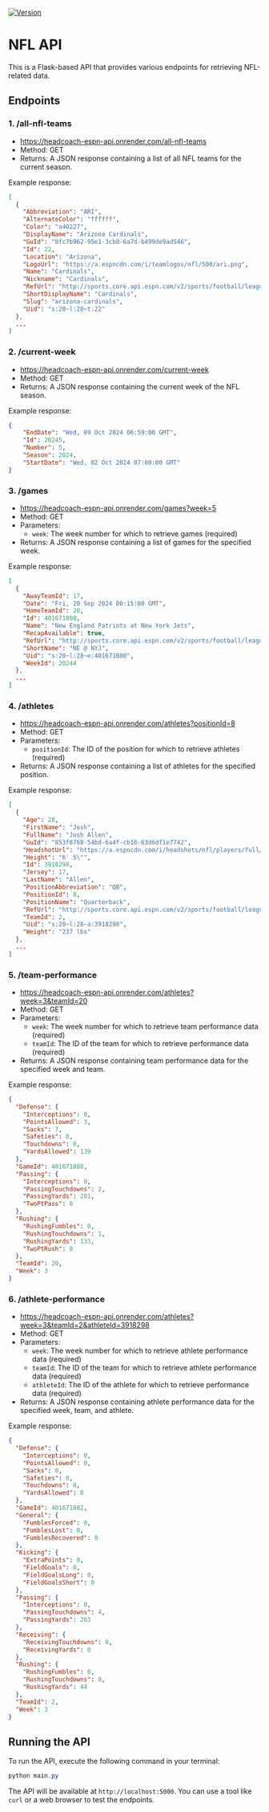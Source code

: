 [![Version](https://img.shields.io/badge/version-v1.0.0-blue)](https://github.com/moritzpossecker/headcoach-espn-api/releases/tag/v1.0.0) 
# NFL API

This is a Flask-based API that provides various endpoints for retrieving NFL-related data.

## Endpoints

### 1. /all-nfl-teams

* https://headcoach-espn-api.onrender.com/all-nfl-teams
* Method: GET
* Returns: A JSON response containing a list of all NFL teams for the current season.

Example response:

```json
[
  {
    "Abbreviation": "ARI",
    "AlternateColor": "ffffff",
    "Color": "a40227",
    "DisplayName": "Arizona Cardinals",
    "GuId": "8fc7b962-95e1-3cb8-6a7d-b499de9ad546",
    "Id": 22,
    "Location": "Arizona",
    "LogoUrl": "https://a.espncdn.com/i/teamlogos/nfl/500/ari.png",
    "Name": "Cardinals",
    "Nickname": "Cardinals",
    "RefUrl": "http://sports.core.api.espn.com/v2/sports/football/leagues/nfl/seasons/2024/teams/22?lang=en&region=us",
    "ShortDisplayName": "Cardinals",
    "Slug": "arizona-cardinals",
    "Uid": "s:20~l:28~t:22"
  },
  ...
]
```

### 2. /current-week

* https://headcoach-espn-api.onrender.com/current-week
* Method: GET
* Returns: A JSON response containing the current week of the NFL season.

Example response:

```json
{
    "EndDate": "Wed, 09 Oct 2024 06:59:00 GMT",
    "Id": 20245,
    "Number": 5,
    "Season": 2024,
    "StartDate": "Wed, 02 Oct 2024 07:00:00 GMT"
}
```

### 3. /games

* https://headcoach-espn-api.onrender.com/games?week=5
* Method: GET
* Parameters:
    * `week`: The week number for which to retrieve games (required)
* Returns: A JSON response containing a list of games for the specified week.

Example response:

```json
[
  {
    "AwayTeamId": 17,
    "Date": "Fri, 20 Sep 2024 00:15:00 GMT",
    "HomeTeamId": 20,
    "Id": 401671808,
    "Name": "New England Patriots at New York Jets",
    "RecapAvailable": true,
    "RefUrl": "http://sports.core.api.espn.com/v2/sports/football/leagues/nfl/events/401671808?lang=en&region=us",
    "ShortName": "NE @ NYJ",
    "Uid": "s:20~l:28~e:401671808",
    "WeekId": 20244
  },
  ...
]
```

### 4. /athletes

* https://headcoach-espn-api.onrender.com/athletes?positionId=8
* Method: GET
* Parameters:
    * `positionId`: The ID of the position for which to retrieve athletes (required)
* Returns: A JSON response containing a list of athletes for the specified position.

Example response:

```json
[
  {
    "Age": 28,
    "FirstName": "Josh",
    "FullName": "Josh Allen",
    "GuId": "853f8768-54bd-6a4f-cb10-63d6df1e7742",
    "HeadshotUrl": "https://a.espncdn.com/i/headshots/nfl/players/full/3918298.png",
    "Height": "6' 5\"",
    "Id": 3918298,
    "Jersey": 17,
    "LastName": "Allen",
    "PositionAbbreviation": "QB",
    "PositionId": 8,
    "PositionName": "Quarterback",
    "RefUrl": "http://sports.core.api.espn.com/v2/sports/football/leagues/nfl/seasons/2024/athletes/3918298?lang=en&region=us",
    "TeamId": 2,
    "Uid": "s:20~l:28~a:3918298",
    "Weight": "237 lbs"
  },
  ...
]
```

### 5. /team-performance

* https://headcoach-espn-api.onrender.com/athletes?week=3&teamId=20
* Method: GET
* Parameters:
    * `week`: The week number for which to retrieve team performance data (required)
    * `teamId`: The ID of the team for which to retrieve performance data (required)
* Returns: A JSON response containing team performance data for the specified week and team.

Example response:

```json
{
  "Defense": {
    "Interceptions": 0,
    "PointsAllowed": 3,
    "Sacks": 7,
    "Safeties": 0,
    "Touchdowns": 0,
    "YardsAllowed": 139
  },
  "GameId": 401671808,
  "Passing": {
    "Interceptions": 0,
    "PassingTouchdowns": 2,
    "PassingYards": 281,
    "TwoPtPass": 0
  },
  "Rushing": {
    "RushingFumbles": 0,
    "RushingTouchdowns": 1,
    "RushingYards": 133,
    "TwoPtRush": 0
  },
  "TeamId": 20,
  "Week": 3
}
```

### 6. /athlete-performance

* https://headcoach-espn-api.onrender.com/athletes?week=3&teamId=2&athleteId=3918298
* Method: GET
* Parameters:
    * `week`: The week number for which to retrieve athlete performance data (required)
    * `teamId`: The ID of the team for which to retrieve athlete performance data (required)
    * `athleteId`: The ID of the athlete for which to retrieve performance data (required)
* Returns: A JSON response containing athlete performance data for the specified week, team, and athlete.

Example response:

```json
{
  "Defense": {
    "Interceptions": 0,
    "PointsAllowed": 0,
    "Sacks": 0,
    "Safeties": 0,
    "Touchdowns": 0,
    "YardsAllowed": 0
  },
  "GameId": 401671682,
  "General": {
    "FumblesForced": 0,
    "FumblesLost": 0,
    "FumblesRecovered": 0
  },
  "Kicking": {
    "ExtraPoints": 0,
    "FieldGoals": 0,
    "FieldGoalsLong": 0,
    "FieldGoalsShort": 0
  },
  "Passing": {
    "Interceptions": 0,
    "PassingTouchdowns": 4,
    "PassingYards": 263
  },
  "Receiving": {
    "ReceivingTouchdowns": 0,
    "ReceivingYards": 0
  },
  "Rushing": {
    "RushingFumbles": 0,
    "RushingTouchdowns": 0,
    "RushingYards": 44
  },
  "TeamId": 2,
  "Week": 3
}
```

## Running the API

To run the API, execute the following command in your terminal:

```powershell
python main.py
```

The API will be available at `http://localhost:5000`. You can use a tool like `curl` or a web browser to test the
endpoints.